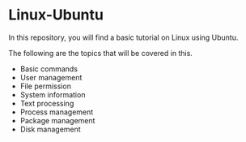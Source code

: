 # Linux-Ubuntu
In this repository, you will find a basic tutorial on Linux using Ubuntu.

The following are the topics that will be covered in this.

* Basic commands
* User management
* File permission
* System information
* Text processing
* Process management
* Package management
* Disk management
